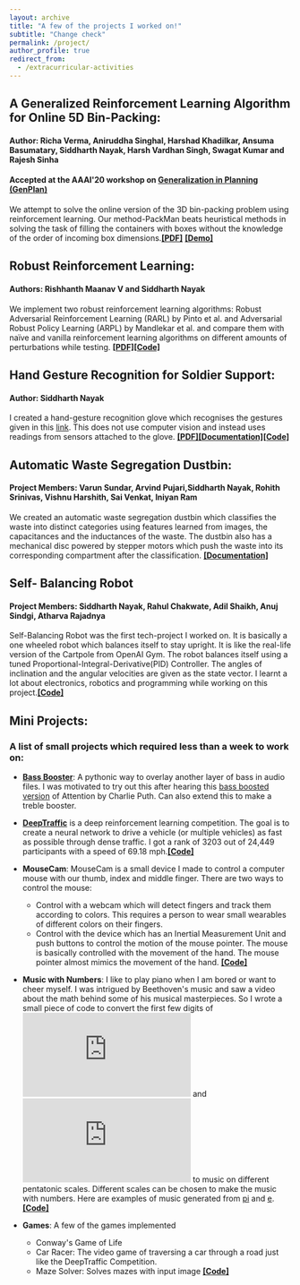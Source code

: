 ```yaml
---
layout: archive
title: "A few of the projects I worked on!"
subtitle: "Change check"
permalink: /project/
author_profile: true
redirect_from:
  - /extracurricular-activities
---
```


## A Generalized Reinforcement Learning Algorithm for Online 5D Bin-Packing:
#### Author: Richa Verma, Aniruddha Singhal, Harshad Khadilkar, Ansuma Basumatary, Siddharth Nayak, Harsh Vardhan Singh, Swagat Kumar and Rajesh Sinha
#### Accepted at the AAAI'20 workshop on [Generalization in Planning (GenPlan)](https://sites.google.com/view/genplan20/home/accepted-papers?authuser=0)
We attempt to solve the online version of the 3D bin-packing problem using reinforcement learning. Our method-PackMan beats heuristical methods in solving the task of filling the containers with boxes without the knowledge of the order of incoming box dimensions.[**[PDF]**](https://drive.google.com/file/u/1/d/1XjGhJ_4zmKgbX37RikYqVWMkGC_hYTF4/view?usp=sharing) [**[Demo]**](https://drive.google.com/file/d/1vsZ5iZTnsQI76zvZ6CLopwNTYL6vDvG_/view?usp=sharing)

## Robust Reinforcement Learning:
#### Authors: Rishhanth Maanav V and **Siddharth Nayak**
We implement two robust reinforcement learning algorithms: Robust Adversarial Reinforcement Learning (RARL) by Pinto et al. and Adversarial Robust Policy Learning (ARPL) by Mandlekar et al. and compare them with na&iuml;ve and vanilla reinforcement learning algorithms on different amounts of perturbations while testing.
[**[PDF]**](https://drive.google.com/file/d/1O04b-M3DCbFz4kAHzHdzxD9DLBO6Khbn/view?usp=sharing)[**[Code]**](https://github.com/nsidn98/Robust-Reinforcement-Learning)

## Hand Gesture Recognition for Soldier Support:
#### Author: **Siddharth Nayak**

I created a hand-gesture recognition glove which recognises the gestures given in this [link](https://github.com/nsidn98/Gesture-Recognition/blob/master/Images/gestures.jpg). This does not use computer vision and instead uses readings from sensors attached to the glove.
[**[PDF]**](https://drive.google.com/file/d/1Hs3rmz6wCDWJ5HbGBlTW_ZID8fiIiPC6/view?usp=sharing)[**[Documentation]**](https://github.com/nsidn98/Gesture-Recognition/blob/master/README.md)[**[Code]**](https://github.com/nsidn98/Gesture-Recognition)

## Automatic Waste Segregation Dustbin:
#### Project Members: Varun Sundar, Arvind Pujari,**Siddharth Nayak**, Rohith Srinivas, Vishnu Harshith, Sai Venkat, Iniyan Ram
We created an automatic waste segregation dustbin which classifies the waste into distinct categories using features learned from images, the capacitances and the inductances of the waste. The dustbin also has a mechanical disc powered by stepper motors which push the waste into its corresponding compartment after the classification.
[**[Documentation]**](https://drive.google.com/file/d/178VnadP2o9sCO6stPFOkq8jVb0PkeQId/view?usp=sharing)


## Self- Balancing Robot
#### Project Members: **Siddharth Nayak**, Rahul Chakwate, Adil Shaikh, Anuj Sindgi, Atharva Rajadnya
Self-Balancing Robot was the first tech-project I worked on. It is basically a one wheeled robot which balances itself to stay upright. It is like the real-life version of the Cartpole from OpenAI Gym. The robot balances itself using a tuned Proportional-Integral-Derivative(PID) Controller. The angles of inclination and the angular velocities are given as the state vector. I learnt a lot about electronics, robotics and programming while working on this project.[**[Code]**](https://github.com/nsidn98/One-Wheeled-Balancing-Robot)


## Mini Projects:
### A list of small projects which required less than a week to work on:
* [**Bass Booster**](https://github.com/nsidn98/Bass-Booster): A pythonic way to overlay another layer of bass in audio files. I was motivated to try out this after hearing this [bass boosted version](https://www.youtube.com/watch?v=VmITSg23CTY) of Attention by Charlie Puth. Can also extend this to make a treble booster.

* [**DeepTraffic**](https://selfdrivingcars.mit.edu/deeptraffic/) is a deep reinforcement learning competition. The goal is to create a neural network to drive a vehicle (or multiple vehicles) as fast as possible through dense traffic. I got a rank of 3203 out of 24,449 participants with a speed of 69.18 mph.[**[Code]**](https://github.com/nsidn98/DeepTraffic-MIT)

* **MouseCam**: MouseCam is a small device I made to control a computer mouse with our thumb, index and middle finger. There are two ways to control the mouse:
  - Control with a webcam which will detect fingers and track them according to colors. This requires a person to wear small wearables of different colors on their fingers. 
  - Control with the device which has an Inertial Measurement Unit and push buttons to control the motion of the mouse pointer. 
The mouse is basically controlled with the movement of the hand. The mouse pointer almost mimics the movement of the hand. [**[Code]**](https://github.com/nsidn98/Mouse-cam)

* **Music with Numbers**: I like to play piano when I am bored or want to cheer myself. I was intrigued by Beethoven's music and saw a video about the math behind some of his musical masterpieces. So I wrote a small piece of code to convert the first few digits of ![pi](http://latex.codecogs.com/gif.latex?%5Cpi) and ![e](http://latex.codecogs.com/gif.latex?e) to music on different pentatonic scales. Different scales can be chosen to make the music with numbers. Here are examples of music generated from [pi](https://drive.google.com/file/d/1xqlR9W704Lurq1qHxuNgQ2DjXlNhA3L8/view?usp=sharing) and [e](https://drive.google.com/file/d/1BCA1s1jsqApCm0oZtBV60-okhJHtmDkn/view?usp=sharing). [**[Code]**](https://github.com/nsidn98/Music-with-numbers)

* **Games**: A few of the games implemented 
  - Conway's Game of Life
  - Car Racer: The video game of traversing a car through a road just like the DeepTraffic Competition.
  - Maze Solver: Solves mazes with input image
  [**[Code]**](https://github.com/nsidn98/Games)